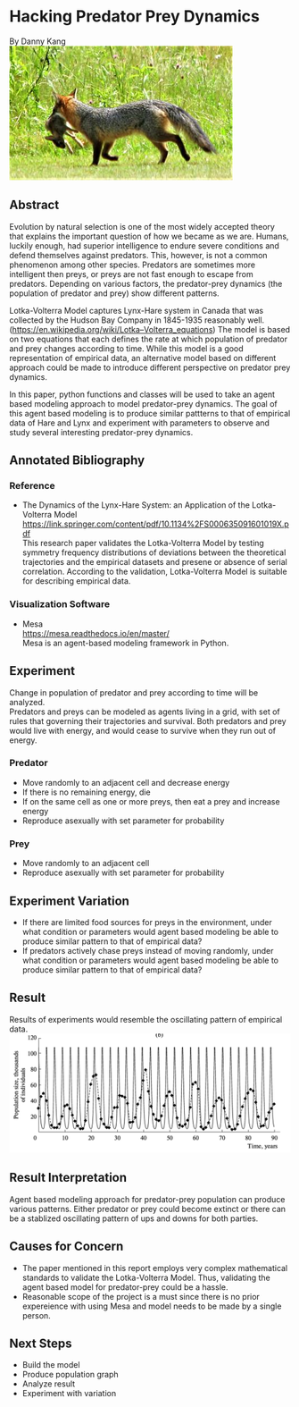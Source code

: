 # Hacking Predator Prey Dynamics
By Danny Kang </br>
![Image of visualization](https://github.com/kdy304g/HackingPredatorPreyDynamics/blob/master/images/5d657ee2baf4d.image.jpg)

## Abstract
Evolution by natural selection is one of the most widely accepted theory that explains the important question of how we became as we are. Humans, luckily enough, had superior intelligence to endure severe conditions and defend themselves against predators. This, however, is not a common phenomenon among other species. Predators are sometimes more intelligent then preys, or preys are not fast enough to escape from predators. Depending on various factors, the predator-prey dynamics (the population of predator and prey) show different patterns. </br>

Lotka-Volterra Model captures Lynx-Hare system in Canada that was collected by the Hudson Bay Company in 1845-1935 reasonably well. (https://en.wikipedia.org/wiki/Lotka–Volterra_equations) The model is based on two equations that each defines the rate at which population of predator and prey changes according to time. While this model is a good representation of empirical data, an alternative model based on different approach could be made to introduce different perspective on predator prey dynamics. </br>

In this paper, python functions and classes will be used to take an agent based modeling approach to model predator-prey dynamics. The goal of this agent based modeling is to produce similar pattterns to that of empirical data of Hare and Lynx and experiment with parameters to observe and study several interesting predator-prey dynamics.

## Annotated Bibliography
### Reference
* The Dynamics of the Lynx-Hare System: an Application of the Lotka-Volterra Model
https://link.springer.com/content/pdf/10.1134%2FS000635091601019X.pdf </br>
This research paper validates the Lotka-Volterra Model by testing symmetry frequency distributions of deviations between the theoretical trajectories and the empirical datasets and presene or absence of serial correlation. According to the validation, Lotka-Volterra Model is suitable for describing empirical data. 

### Visualization Software
* Mesa </br>
https://mesa.readthedocs.io/en/master/ </br>
Mesa is an agent-based modeling framework in Python. 

## Experiment
Change in population of predator and prey according to time will be analyzed. </br>
Predators and preys can be modeled as agents living in a grid, with set of rules that governing their trajectories and survival. Both predators and prey would live with energy, and would cease to survive when they run out of energy.

### Predator
* Move randomly to an adjacent cell and decrease energy
* If there is no remaining energy, die
* If on the same cell as one or more preys, then eat a prey and increase energy
* Reproduce asexually with set parameter for probability 

### Prey
* Move randomly to an adjacent cell
* Reproduce asexually with set parameter for probability

## Experiment Variation
* If there are limited food sources for preys in the environment, under what condition or parameters would agent based modeling be able to produce similar pattern to that of empirical data?
* If predators actively chase preys instead of moving randomly, under what condition or parameters would agent based modeling be able to produce similar pattern to that of empirical data?

## Result
Results of experiments would resemble the oscillating pattern of empirical data.
![Image of visualization](https://github.com/kdy304g/HackingPredatorPreyDynamics/blob/master/images/graph1.png)

## Result Interpretation
Agent based modeling approach for predator-prey population can produce various patterns. Either predator or prey could become extinct or there can be a stablized oscillating pattern of ups and downs for both parties. 

## Causes for Concern
* The paper mentioned in this report employs very complex mathematical standards to validate the Lotka-Volterra Model. Thus, validating the agent based model for predator-prey could be a hassle.
* Reasonable scope of the project is a must since there is no prior expereience with using Mesa and model needs to be made by a single person.

## Next Steps
* Build the model
* Produce population graph
* Analyze result
* Experiment with variation
